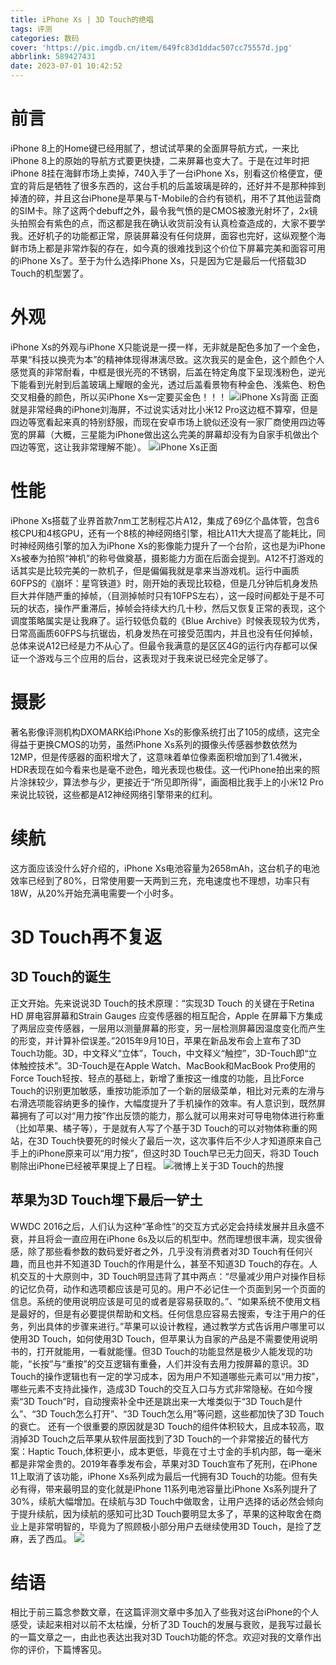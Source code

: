 ```yaml
---
title: iPhone Xs | 3D Touch的绝唱
tags: 评测
categories: 数码
cover: 'https://pic.imgdb.cn/item/649fc83d1ddac507cc75557d.jpg'
abbrlink: 589427431
date: 2023-07-01 10:42:52
---
```

# 前言
iPhone 8上的Home键已经用腻了，想试试苹果的全面屏导航方式，一来比iPhone 8上的原始的导航方式要更快捷，二来屏幕也变大了。于是在过年时把iPhone 8挂在海鲜市场上卖掉，740入手了一台iPhone Xs，别看这价格便宜，便宜的背后是牺牲了很多东西的，这台手机的后盖玻璃是碎的，还好并不是那种摔到掉渣的碎，并且这台iPhone是苹果与T-Mobile的合约有锁机，用不了其他运营商的SIM卡。除了这两个debuff之外，最令我气愤的是CMOS被激光射坏了，2x镜头拍照会有紫色的点，而这都是我在确认收货前没有认真检查造成的，大家不要学我。还好机子的功能都正常，原装屏幕没有任何烧屏，面容也完好，这纵观整个海鲜市场上都是非常炸裂的存在，如今真的很难找到这个价位下屏幕完美和面容可用的iPhone Xs了。至于为什么选择iPhone Xs，只是因为它是最后一代搭载3D Touch的机型罢了。

# 外观
iPhone Xs的外观与iPhone X只能说是一摸一样，无非就是配色多加了一个金色，苹果“科技以换壳为本”的精神体现得淋漓尽致。这次我买的是金色，这个颜色个人感觉真的非常耐看，中框是很光亮的不锈钢，后盖在特定角度下呈现浅粉色，逆光下能看到光射到后盖玻璃上耀眼的金光，透过后盖看景物有种金色、浅紫色、粉色交叉相叠的颜色，所以买iPhone Xs一定要买金色！！！
![iPhone Xs背面](https://pic.imgdb.cn/item/649fc83d1ddac507cc755404.jpg)
正面就是非常经典的iPhone刘海屏，不过说实话对比小米12 Pro这边框不算窄，但是四边等宽看起来真的特别舒服，而现在安卓市场上貌似还没有一家厂商使用四边等宽的屏幕（大概，三星能为iPhone做出这么完美的屏幕却没有为自家手机做出个四边等宽，这让我非常理解不能）。
![iPhone Xs正面](https://pic.imgdb.cn/item/649fc83d1ddac507cc75557d.jpg)

# 性能
iPhone Xs搭载了业界首款7nm工艺制程芯片A12，集成了69亿个晶体管，包含6核CPU和4核GPU，还有一个8核的神经网络引擎，相比A11大大提高了能耗比，同时神经网络引擎的加入为iPhone Xs的影像能力提升了一个台阶，这也是为iPhone Xs被奉为拍照“神机”的称号做奠基，摄影能力方面在后面会提到。A12不打游戏的话其实是比较完美的一款机子，但是偏偏我就是拿来当游戏机。运行中画质60FPS的《崩坏：星穹铁道》时，刚开始的表现比较稳，但是几分钟后机身发热巨大并伴随严重的掉帧，（目测掉帧时只有10FPS左右），这一段时间都处于是不可玩的状态，操作严重滞后，掉帧会持续大约几十秒，然后又恢复正常的表现，这个调度策略属实是让我麻了。运行较低负载的《Blue Archive》时候表现较为优秀，日常高画质60FPS与抗锯齿，机身发热在可接受范围内，并且也没有任何掉帧，总体来说A12已经是力不从心了。但最令我满意的是区区4G的运行内存都可以保证一个游戏与三个应用的后台，这表现对于我来说已经完全足够了。

# 摄影
著名影像评测机构DXOMARK给iPhone Xs的影像系统打出了105的成绩，这完全得益于更换CMOS的功劳，虽然iPhone Xs系列的摄像头传感器参数依然为12MP，但是传感器的面积增大了，这意味着单位像素面积增加到了1.4微米，HDR表现在如今看来也是毫不逊色，暗光表现也极佳。这一代iPhone拍出来的照片涂抹较少，算法参与少，更接近于“所见即所得”，画面相比我手上的小米12 Pro来说比较锐，这些都是A12神经网络引擎带来的红利。

# 续航
这方面应该没什么好介绍的，iPhone Xs电池容量为2658mAh，这台机子的电池效率已经到了80%，日常使用要一天两到三充，充电速度也不理想，功率只有18W，从20%开始充满电需要一个小时多。

# 3D Touch再不复返

## 3D Touch的诞生
正文开始。先来说说3D Touch的技术原理：“实现3D Touch 的关键在于Retina HD 屏电容屏幕和Strain Gauges 应变传感器的相互配合，Apple 在屏幕下方集成了两层应变传感器，一层用以测量屏幕的形变，另一层检测屏幕因温度变化而产生的形变，并计算补偿误差。”2015年9月10日，苹果在新品发布会上宣布了3D Touch功能。3D，中文释义“立体”，Touch，中文释义“触控”，3D-Touch即“立体触控技术”。3D-Touch是在Apple Watch、MacBook和MacBook Pro使用的Force Touch轻按、轻点的基础上，新增了重按这一维度的功能，且比Force Touch的识别更加敏感，重按功能添加了一个新的层级菜单，相比对元素的左滑与右滑选项能容纳更多的操作，大幅度提升了手机操作的效率。有人意识到，既然屏幕拥有了可以对“用力按”作出反馈的能力，那么就可以用来对可导电物体进行称重（比如苹果、橘子等），于是就有人写了个基于3D Touch的可以对物体称重的网站，在3D Touch快要死的时候火了最后一次，这次事件后不少人才知道原来自己手上的iPhone原来可以“用力按”，但这时3D Touch早已无力回天，将3D Touch剔除出iPhone已经被苹果提上了日程。
![微博上关于3D Touch的热搜](https://pic.imgdb.cn/item/649fc83c1ddac507cc755236.jpg)

## 苹果为3D Touch埋下最后一铲土
WWDC 2016之后，人们认为这种“革命性”的交互方式必定会持续发展并且永盛不衰，并且将会一直应用在iPhone 6s及以后的机型中。然而理想很丰满，现实很骨感，除了那些看参数的数码爱好者之外，几乎没有消费者对3D Touch有任何兴趣，而且也并不知道3D Touch的作用是什么，甚至不知道3D Touch的存在。人机交互的十大原则中，3D Touch明显违背了其中两点：“尽量减少用户对操作目标的记忆负荷，动作和选项都应该是可见的。用户不必记住一个页面到另一个页面的信息。系统的使用说明应该是可见的或者是容易获取的。”、“如果系统不使用文档是最好的，但是有必要提供帮助和文档。任何信息应容易去搜索，专注于用户的任务，列出具体的步骤来进行。”苹果可以设计教程，通过教学方式告诉用户哪里可以使用3D Touch，如何使用3D Touch，但苹果认为自家的产品是不需要使用说明书的，打开就能用，一看就能懂。但3D Touch的功能显然是极少人能发现的功能，“长按”与“重按”的交互逻辑有重叠，人们并没有去用力按屏幕的意识。3D Touch的操作逻辑也有一定的学习成本，因为用户不知道哪些元素可以“用力按”，哪些元素不支持此操作，造成3D Touch的交互入口与方式非常隐秘。在如今搜索“3D Touch”时，自动搜索补全中还是跳出来一大堆类似于“3D Touch是什么”、“3D Touch怎么打开”、“3D Touch怎么用”等问题，这些都加快了3D Touch的衰亡。
还有一个很重要的原因就是3D Touch的组件体积较大，且成本较高，取消掉3D Touch之后苹果从软件层面找到了3D Touch的一个非常接近的替代方案：Haptic Touch,体积更小，成本更低，毕竟在寸土寸金的手机内部，每一毫米都是非常金贵的。2019年春季发布会，苹果对3D Touch宣布了死刑，在iPhone 11上取消了该功能，iPhone Xs系列成为最后一代拥有3D Touch的功能。但有失必有得，带来最明显的变化就是iPhone 11系列电池容量比iPhone Xs系列提升了30%，续航大幅增加。在续航与3D Touch中做取舍，让用户选择的话必然会倾向于提升续航，因为续航的感知可比3D Touch要明显太多了，苹果的这种取舍在商业上是非常明智的，毕竟为了照顾极小部分用户去继续使用3D Touch，是捡了芝麻，丢了西瓜。
![](https://pic.imgdb.cn/item/649fc83e1ddac507cc755782.jpg)

# 结语
相比于前三篇念参数文章，在这篇评测文章中多加入了些我对这台iPhone的个人感受，读起来相对以前不太枯燥，分析了3D Touch的发展与衰败，是我写过最长的一篇文章之一，由此也表达出我对3D Touch功能的怀念。欢迎对我的文章作出你的评价，下篇博客见。